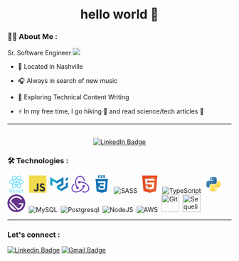 <div align="center">
  <h1>
    hello world 👋
  </h1>
</div>

### 👨‍💻 About Me :

<div>
  Sr. Software Engineer <img src="https://media.giphy.com/media/WUlplcMpOCEmTGBtBW/giphy.gif" width="30">
</div>

- 📍 Located in Nashville 

- 🎧 Always in search of new music

- :seedling: Exploring Technical Content Writing

- :zap: In my free time, I go hiking 🥾 and read science/tech articles 📰

---

<div align="center">
<div>
  <img src="https://komarev.com/ghpvc/?username=your-github-patrickwellman&style=flat-square&color=blue" alt=""/>
</div>  
  <a href="https://www.linkedin.com/in/patrick-wellman-1533551a2/">
    <img src="https://img.shields.io/badge/LinkedIn-blue?style=for-the-badge&logo=linkedin&logoColor=white" alt="LinkedIn Badge"/>
  </a>
</div>


### :hammer_and_wrench: Technologies :
<div>
  <img src="https://github.com/devicons/devicon/blob/master/icons/react/react-original-wordmark.svg" title="React" alt="React" width="40" height="40"/>&nbsp;
    <img src="https://github.com/devicons/devicon/blob/master/icons/javascript/javascript-original.svg" title="JavaScript" alt="JavaScript" width="40" height="40"/>&nbsp;
  <img src="https://github.com/devicons/devicon/blob/master/icons/materialui/materialui-original.svg" title="Material UI" alt="Material UI" width="40" height="40"/>&nbsp;
  <img src="https://github.com/devicons/devicon/blob/master/icons/redux/redux-original.svg" title="Redux" alt="Redux " width="40" height="40"/>&nbsp;
  <img src="https://github.com/devicons/devicon/blob/master/icons/css3/css3-plain-wordmark.svg"  title="CSS3" alt="CSS" width="40" height="40"/>&nbsp;
  <img src="https://cdn.jsdelivr.net/gh/devicons/devicon/icons/sass/sass-original.svg" title="SASS" alt="SASS" width="40" height="40"/>&nbsp;
  <img src="https://github.com/devicons/devicon/blob/master/icons/html5/html5-original.svg" title="HTML5" alt="HTML" width="40" height="40"/>&nbsp;
  <img src="https://cdn.jsdelivr.net/gh/devicons/devicon/icons/typescript/typescript-original.svg" title="TypeScript" alt="TypeScript" width="40" height="40"/>&nbsp;
  <img src="https://github.com/devicons/devicon/blob/master/icons/python/python-original.svg" title="Python" alt="Python" width="40" height="40"/>&nbsp;
  <img src="https://github.com/devicons/devicon/blob/master/icons/gatsby/gatsby-original.svg" title="Gatsby"  alt="Gatsby" width="40" height="40"/>&nbsp;
  <img src="https://cdn.jsdelivr.net/gh/devicons/devicon/icons/mysql/mysql-original.svg" title="MySQL"  alt="MySQL" width="40" height="40"/>&nbsp;
  <img src="https://cdn.jsdelivr.net/gh/devicons/devicon/icons/postgresql/postgresql-original-wordmark.svg" title="Postgresql"  alt="Postgresql" width="40" height="40"/>&nbsp;      
  <img src="https://cdn.jsdelivr.net/gh/devicons/devicon/icons/nodejs/nodejs-original.svg" 
 title="NodeJS" alt="NodeJS" width="40" height="40"/>&nbsp;
  <img src="https://cdn.jsdelivr.net/gh/devicons/devicon/icons/amazonwebservices/amazonwebservices-original.svg"
 title="AWS" alt="AWS" width="40" height="40"/>&nbsp;
  <img src="https://cdn.jsdelivr.net/gh/devicons/devicon/icons/git/git-original.svg"
 title="Git" **alt="Git" width="40" height="40"/>&nbsp;
<img src="https://cdn.jsdelivr.net/gh/devicons/devicon/icons/sequelize/sequelize-original.svg" title="Sequelize" **alt="Sequelize" width="40" height="40" />
</div>

---

### Let's connect :
[![Linkedin Badge](https://img.shields.io/badge/-PatrickWellman-blue?style=flat&logo=Linkedin&logoColor=white)](https://www.linkedin.com/in/patrick-wellman-1533551a2/)
[![Gmail Badge](https://img.shields.io/badge/-GMAIL-red?style=flat&logo=Gmail&logoColor=white)](mailto:pwellmancode@gmail.com)
